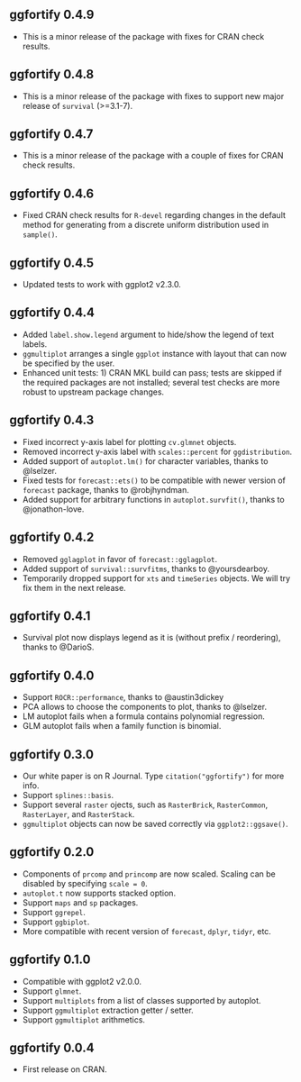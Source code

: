 ## ggfortify 0.4.9

* This is a minor release of the package with fixes for CRAN check results.

## ggfortify 0.4.8

* This is a minor release of the package with fixes to support new major release of `survival` (>=3.1-7).

## ggfortify 0.4.7

* This is a minor release of the package with a couple of fixes for CRAN check results.

## ggfortify 0.4.6

* Fixed CRAN check results for `R-devel` regarding changes in the default method for generating from a discrete uniform distribution used in `sample()`.

## ggfortify 0.4.5

* Updated tests to work with ggplot2 v2.3.0.

## ggfortify 0.4.4

* Added `label.show.legend` argument to hide/show the legend of text labels.
* `ggmultiplot` arranges a single `ggplot` instance with layout that can now be specified by the user.
* Enhanced unit tests: 1) CRAN MKL build can pass; tests are skipped if the required packages are not installed; several test checks are more robust to upstream package changes.

## ggfortify 0.4.3

* Fixed incorrect y-axis label for plotting `cv.glmnet` objects.
* Removed incorrect y-axis label with `scales::percent` for `ggdistribution`.
* Added support of `autoplot.lm()` for character variables, thanks to @lselzer.
* Fixed tests for `forecast::ets()` to be compatible with newer version of `forecast` package, thanks to @robjhyndman.
* Added support for arbitrary functions in `autoplot.survfit()`, thanks to @jonathon-love.

## ggfortify 0.4.2

* Removed `gglagplot` in favor of `forecast::gglagplot`.
* Added support of `survival::survfitms`, thanks to @yoursdearboy.
* Temporarily dropped support for `xts` and `timeSeries` objects. We will try fix them in the next release.

## ggfortify 0.4.1

* Survival plot now displays legend as it is (without prefix / reordering), thanks to @DarioS.

## ggfortify 0.4.0

* Support `ROCR::performance`, thanks to @austin3dickey
* PCA allows to choose the components to plot, thanks to @lselzer.
* LM autoplot fails when a formula contains polynomial regression.
* GLM autoplot fails when a family function is binomial.

## ggfortify 0.3.0

* Our white paper is on R Journal. Type `citation("ggfortify")` for more info.
* Support `splines::basis`.
* Support several `raster` ojects, such as `RasterBrick`, `RasterCommon`, `RasterLayer`,
  and `RasterStack`.
* `ggmultiplot` objects can now be saved correctly via `ggplot2::ggsave()`.

## ggfortify 0.2.0

* Components of `prcomp` and `princomp` are now scaled. Scaling can be disabled by
  specifying `scale = 0`.
* `autoplot.t` now supports stacked option.
* Support `maps` and `sp` packages.
* Support `ggrepel`.
* Support `ggbiplot`.
* More compatible with recent version of `forecast`, `dplyr`, `tidyr`, etc.

## ggfortify 0.1.0

* Compatible with ggplot2 v2.0.0.
* Support `glmnet`.
* Support `multiplots` from a list of classes supported by autoplot.
* Support `ggmultiplot` extraction getter / setter.
* Support `ggmultiplot` arithmetics.

## ggfortify 0.0.4

* First release on CRAN.
